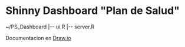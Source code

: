 # Shinny Dashboard "Plan de Salud"

~/PS_Dashboard
|-- ui.R
|-- server.R

Documentacion en [Draw.io](https://drive.google.com/file/d/1hBPbHkGyVQ68m4H062RDr_Otk1WCx2iW/view?usp=sharing)

